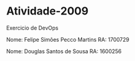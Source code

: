 # Atividade-2009
Exercicio de DevOps


Nome: Felipe Simões Pecco Martins
RA: 1700729

Nome: Douglas Santos de Sousa
RA: 1600256
